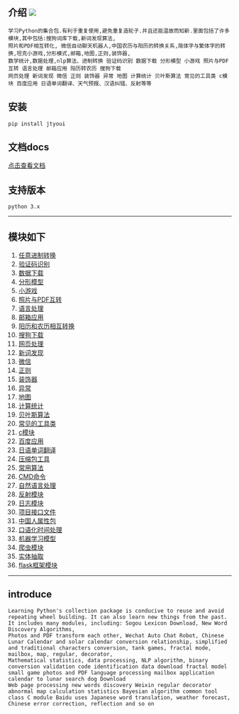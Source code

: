 ## 介绍 ![](https://img.shields.io/badge/Python-3.7-green.svg)

    学习Python的集合包.有利于重复使用,避免重复造轮子.并且还能温故而知新.里面包括了许多模块,其中包括:搜狗词库下载,新词发现算法,
    照片和PDF相互转化, 微信自动聊天机器人,中国农历与阳历的转换关系,简体字与繁体字的转换,坦克小游戏,分形模式,邮箱,地图,正则,装饰器,
    数学统计,数据处理,nlp算法、进制转换 验证码识别 数据下载 分形模型 小游戏 照片与PDF互转 语言处理 邮箱应用 阳历转农历 搜狗下载 
    网页处理 新词发现 微信 正则 装饰器 异常 地图 计算统计 贝叶斯算法 常见的工具类 c模块 百度应用 日语单词翻译、天气预报、汉语纠错、反射等等
  
## 安装
    pip install jtyoui
    
    
## 文档docs
[点击查看文档](https://jtyoui.readthedocs.io/zh_CN/latest/)  


## 支持版本
    python 3.x

________________________

## 模块如下

01. [任意进制转换](https://github.com/jtyoui/Jtyoui/tree/master/jtyoui/bs)  
02. [验证码识别](https://github.com/jtyoui/Jtyoui/tree/master/jtyoui/code)  
03. [数据下载](https://github.com/jtyoui/Jtyoui/tree/master/jtyoui/data)  
04. [分形模型](https://github.com/jtyoui/Jtyoui/tree/master/jtyoui/fractal)   
05. [小游戏 ](https://github.com/jtyoui/Jtyoui/tree/master/jtyoui/game)  
06. [照片与PDF互转](https://github.com/jtyoui/Jtyoui/tree/master/jtyoui/imagepdf)   
07. [语言处理 ](https://github.com/jtyoui/Jtyoui/tree/master/jtyoui/language)   
08. [邮箱应用 ](https://github.com/jtyoui/Jtyoui/tree/master/jtyoui/mail)
09. [阳历和农历相互转换](https://github.com/jtyoui/Jtyoui/tree/master/jtyoui/plunar) 
10. [搜狗下载](https://github.com/jtyoui/Jtyoui/tree/master/jtyoui/sogou)   
11. [网页处理](https://github.com/jtyoui/Jtyoui/tree/master/jtyoui/web)  
12. [新词发现](https://github.com/jtyoui/Jtyoui/tree/master/jtyoui/word)    
13. [微信](https://github.com/jtyoui/Jtyoui/tree/master/jtyoui/wx)    
14. [正则](https://github.com/jtyoui/Jtyoui/tree/master/jtyoui/regular)   
15. [装饰器](https://github.com/jtyoui/Jtyoui/tree/master/jtyoui/decorator)
16. [异常](https://github.com/jtyoui/Jtyoui/tree/master/jtyoui/error)        
17. [地图](https://github.com/jtyoui/Jtyoui/tree/master/jtyoui/maps)
18. [计算统计](https://github.com/jtyoui/Jtyoui/tree/master/jtyoui/statistics)  
19. [贝叶斯算法](https://github.com/jtyoui/Jtyoui/tree/master/jtyoui/bayes)  
20. [常见的工具类](https://github.com/jtyoui/Jtyoui/tree/master/jtyoui/tools) 
21. [c模块](https://github.com/jtyoui/Jtyoui/tree/master/jtyoui/c)    
22. [百度应用](https://github.com/jtyoui/Jtyoui/tree/master/jtyoui/baidu)   
23. [日语单词翻译](https://github.com/jtyoui/Jtyoui/tree/master/jtyoui/jp)    
24. [压缩包工具](https://github.com/jtyoui/Jtyoui/tree/master/jtyoui/compress)   
25. [常用算法](https://github.com/jtyoui/Jtyoui/tree/master/jtyoui/algorithm)   
26. [CMD命令](https://github.com/jtyoui/Jtyoui/tree/master/jtyoui/cmd)  
27. [自然语言处理](https://github.com/jtyoui/Jtyoui/tree/master/jtyoui/neuralNetwork)  
28. [反射模块](https://github.com/jtyoui/Jtyoui/tree/master/jtyoui/reflex)   
29. [日志模块](https://github.com/jtyoui/Jtyoui/tree/master/jtyoui/logger)   
30. [项目接口文件](https://github.com/jtyoui/Jtyoui/tree/master/jtyoui/project)   
31. [中国人属性包](https://github.com/jtyoui/Jtyoui/tree/master/jtyoui/person)   
31. [口语化时间处理](https://github.com/jtyoui/Jtyoui/tree/master/jtyoui/time)   
32. [机器学习模型](https://github.com/jtyoui/Jtyoui/tree/master/jtyoui/ml)  
33. [爬虫模块](https://github.com/jtyoui/Jtyoui/tree/master/jtyoui/reptile)            
34. [实体抽取](https://github.com/jtyoui/Jtyoui/tree/master/jtyoui/ee)    
35. [flask框架模块](https://github.com/jtyoui/Jtyoui/tree/master/jtyoui/flasks)  

__________________________


## introduce
    Learning Python's collection package is conducive to reuse and avoid repeating wheel building. It can also learn new things from the past. It includes many modules, including: Sogou Lexicon Download, New Word Discovery Algorithms,
    Photos and PDF transform each other, Wechat Auto Chat Robot, Chinese Lunar Calendar and solar calendar conversion relationship, simplified and traditional characters conversion, tank games, fractal mode, mailbox, map, regular, decorator,
    Mathematical statistics, data processing, NLP algorithm, binary conversion validation code identification data download fractal model small game photos and PDF language processing mailbox application calendar to lunar search dog Download
    Web page processing new words discovery Weixin regular decorator abnormal map calculation statistics Bayesian algorithm common tool class C module Baidu uses Japanese word translation, weather forecast, Chinese error correction, reflection and so on
